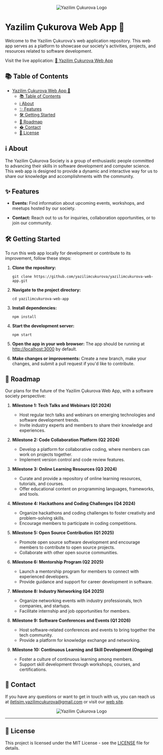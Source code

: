 <p align="center">
  <img src="https://firebasestorage.googleapis.com/v0/b/cuku-mobile.appspot.com/o/logo-yesil-bg.png?alt=media&token=9298115e-8e9b-4a35-a2c3-e012d9055499" alt="Yazilim Çukurova Logo">
</p>

# Yazilim Çukurova Web App 🚀

Welcome to the Yazilim Çukurova's web application repository. This web app serves as a platform to showcase our society's activities, projects, and resources related to software development.

Visit the live application: [🔗 Yazilim Çukurova Web App](https://www.yazilimcukurova.com)

## 📚 Table of Contents
- [Yazilim Çukurova Web App 🚀](#yazilim-çukurova-web-app-)
  - [📚 Table of Contents](#-table-of-contents)
  - [ℹ️ About](#ℹ️-about)
  - [✨ Features](#-features)
  - [🛠️ Getting Started](#️-getting-started)
  - [🚀 Roadmap](#-roadmap)
  - [� Contact](#-contact)
  - [📄 License](#-license)

## ℹ️ About

The Yazilim Çukurova Society is a group of enthusiastic people committed to advancing their skills in software development and computer science. This web app is designed to provide a dynamic and interactive way for us to share our knowledge and accomplishments with the community.

## ✨ Features

- **Events:** Find information about upcoming events, workshops, and meetups hosted by our society.

- **Contact:** Reach out to us for inquiries, collaboration opportunities, or to join our community.

## 🛠️ Getting Started

To run this web app locally for development or contribute to its improvement, follow these steps:

1. **Clone the repository:**
   
   ```git clone https://github.com/yazilimcukurova/yazilimcukurova-web-app.git```

2. **Navigate to the project directory:**

    `cd yazilimcukurova-web-app`



3. **Install dependencies:**

    `npm install`


4. **Start the development server:**
     
      `npm start` 



5. **Open the app in your web browser:** The app should be running at [http://localhost:3000](http://localhost:3000) by default.

6. **Make changes or improvements:** Create a new branch, make your changes, and submit a pull request if you'd like to contribute.


## 🚀 Roadmap

Our plans for the future of the Yazilim Çukurova Web App, with a software society perspective:

1. **Milestone 1: Tech Talks and Webinars (Q1 2024)**
   - Host regular tech talks and webinars on emerging technologies and software development trends.
   - Invite industry experts and members to share their knowledge and experiences.

2. **Milestone 2: Code Collaboration Platform (Q2 2024)**
   - Develop a platform for collaborative coding, where members can work on projects together.
   - Implement version control and code review features.

3. **Milestone 3: Online Learning Resources (Q3 2024)**
   - Curate and provide a repository of online learning resources, tutorials, and courses.
   - Offer educational content on programming languages, frameworks, and tools.

4. **Milestone 4: Hackathons and Coding Challenges (Q4 2024)**
   - Organize hackathons and coding challenges to foster creativity and problem-solving skills.
   - Encourage members to participate in coding competitions.

5. **Milestone 5: Open Source Contribution (Q1 2025)**
   - Promote open source software development and encourage members to contribute to open source projects.
   - Collaborate with other open source communities.

6. **Milestone 6: Mentorship Program (Q2 2025)**
   - Launch a mentorship program for members to connect with experienced developers.
   - Provide guidance and support for career development in software.

7. **Milestone 8: Industry Networking (Q4 2025)**
   - Organize networking events with industry professionals, tech companies, and startups.
   - Facilitate internship and job opportunities for members.

8. **Milestone 9: Software Conferences and Events (Q1 2026)**
   - Host software-related conferences and events to bring together the tech community.
   - Provide a platform for knowledge exchange and networking.

9.  **Milestone 10: Continuous Learning and Skill Development (Ongoing)**
    - Foster a culture of continuous learning among members.
    - Support skill development through workshops, courses, and certifications.

## 📧 Contact

If you have any questions or want to get in touch with us, you can reach us at [iletisim.yazilimcukurova@gmail.com](mailto:iletisim.yazilimcukurova@gmail.com) or visit our [web site](https://www.yazilimcukurova.com).

<p align="center">
  <img src="https://firebasestorage.googleapis.com/v0/b/cuku-mobile.appspot.com/o/logo-yesil-bg.png?alt=media&token=9298115e-8e9b-4a35-a2c3-e012d9055499" alt="Yazilim Çukurova Logo">
</p>


---

## 📄 License

This project is licensed under the MIT License - see the [LICENSE](LICENSE) file for details.

